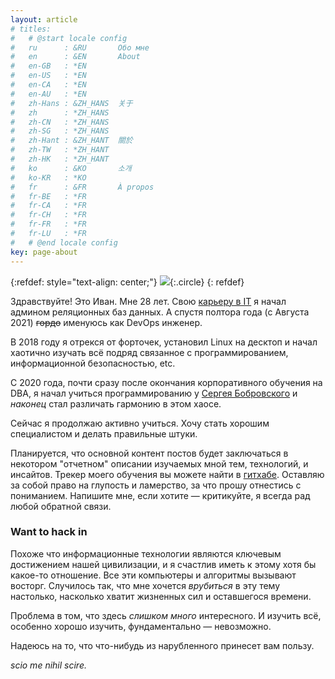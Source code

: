 ```yaml
---
layout: article
# titles:
#   # @start locale config
#   ru      : &RU       Обо мне
#   en      : &EN       About
#   en-GB   : *EN
#   en-US   : *EN
#   en-CA   : *EN
#   en-AU   : *EN
#   zh-Hans : &ZH_HANS  关于
#   zh      : *ZH_HANS
#   zh-CN   : *ZH_HANS
#   zh-SG   : *ZH_HANS
#   zh-Hant : &ZH_HANT  關於
#   zh-TW   : *ZH_HANT
#   zh-HK   : *ZH_HANT
#   ko      : &KO       소개
#   ko-KR   : *KO
#   fr      : &FR       À propos
#   fr-BE   : *FR
#   fr-CA   : *FR
#   fr-CH   : *FR
#   fr-FR   : *FR
#   fr-LU   : *FR
#   # @end locale config
key: page-about
---
```


{:refdef: style="text-align: center;"}
<img class="image image--lg" src="https://user-images.githubusercontent.com/78234165/148702979-130e9d75-b040-4013-85f2-2d6e2ad3ea18.jpeg"/>{:.circle}
{: refdef}

Здравствуйте! Это Иван. Мне 28 лет. Свою [карьеру в IT](https://www.linkedin.com/in/ivan-zakutnii-a43851203/) я начал админом реляционных баз данных. А спустя полтора года (с Августа 2021) ~~гордо~~ именуюсь как DevOps инженер.

В 2018 году я отрекся от форточек, установил Linux на десктоп и начал хаотично изучать всё подряд связанное с программированием, информационной безопасностью, etc.

С 2020 года, почти сразу после окончания корпоративного обучения на DBA, я начал учиться программированию у [Сергея Бобровского](https://vk.com/lambda_brain) и *наконец* стал различать гармонию в этом хаосе.

Сейчас я продолжаю активно учиться. Хочу стать хорошим специалистом и делать правильные штуки. 

Планируется, что основной контент постов будет заключаться в некотором "отчетном" описании изучаемых мной тем, технологий, и инсайтов. Трекер моего обучения вы можете найти в [гитхабе](https://github.com/NaNameUz3r/My-Learning-Tracker). Оставляю за собой право на глупость и ламерство, за что прошу отнестись с пониманием. Напишите мне, если хотите — критикуйте, я всегда рад любой обратной связи.

### Want to hack in

Похоже что информационные технологии являются ключевым достижением нашей цивилизации, и я счастлив иметь к этому хотя бы какое-то отношение.
Все эти компьютеры и алгоритмы вызывают восторг. Случилось так, что мне хочется *врубиться* в эту тему настолько, насколько хватит жизненных сил и оставшегося времени. 

Проблема в том, что здесь *слишком много* интересного. И изучить всё, особенно хорошо изучить, фундаментально — невозможно.

Надеюсь на то, что что-нибудь из нарубленного принесет вам пользу. 

*scio me nihil scire.*


